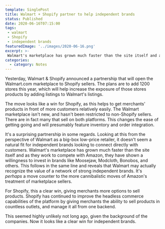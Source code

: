 ```yaml
---
template: SinglePost
title: Walmart + Shopify partner to help independent brands
status: Published
date: 2020-06-16T07:15:00
tags:
 - walmart
 - Shopify
 - independent brands
featuredImage: '../images/2020-06-16.png'
excerpt: >-
 Walmart's marketplace has grown much faster than the site itself and as they work to compete with Amazon, they have shown a willingness to invest in brands like Moosejaw, Modcloth, Bonobos, and others. This follows in the same line and reveals that Walmart may actually recognize the value of a network of strong independent brands.
categories:
  - category: Notes
---
```

Yesterday, Walmart & Shopify announced a partnership that will open the Walmart.com marketplace to Shopify sellers. The plans are to add 1200 stores this year, which will help increase the exposure of those stores products by adding listings to Walmart's listings. 

The move looks like a win for Shopify, as this helps to get merchants' products in front of more customers relatively easily. The Walmart marketplace isn't new, and hasn't been restricted to non-Shopify sellers. There are in fact many that sell on both platforms. This changes the ease of getting going and will presumably feature inventory and order integration.

It's a surprising partnership in some regards. Looking at this from the perspective of Walmart as a big-box low-price retailer, it doesn't seem a natural fit for independent brands looking to connect directly with customers. Walmart's marketplace has grown much faster than the site itself and as they work to compete with Amazon, they have shown a willingness to invest in brands like Moosejaw, Modcloth, Bonobos, and others. This follows in the same line and reveals that Walmart may actually recognize the value of a network of strong independent brands. It's *perhaps* a move counter to the more cannibalistic moves of Amazon's treatment of marketplace sellers.

For Shopify, this a clear win, giving merchants more options to sell products. Shopify has continued to improve the headless commerce capabilities of the platform by giving merchants the ability to sell products in countless outlets, and manage it all from one backend.

This seemed highly unlikely not long ago, given the background of the companies. Now it looks like a clear win for independent brands.
